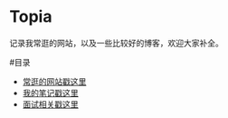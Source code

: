 # Topia
记录我常逛的网站，以及一些比较好的博客，欢迎大家补全。

#目录
- [常逛的网站戳这里](https://github.com/PleaseCallMeCoder/Topia/blob/master/treasure/recommend.md)
- [我的笔记戳这里](https://github.com/PleaseCallMeCoder/Topia/tree/master/notes)
- [面试相关戳这里](https://github.com/PleaseCallMeCoder/Topia/tree/master/interview)
